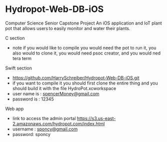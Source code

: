 # Hydropot-Web-DB-iOS
Computer Science Senior Capstone Project
An iOS application and IoT plant pot that allows users to easily monitor and water their plants.

C section

- note if you would like to compile you would need the pot to run it, you also would to clone it, you would need psoc creator, and you would ned tera term

Swift section

- https://github.com/HarrySchreiber/Hydropot-Web-DB-iOS.git
- if you want to compile it you should first clone the entire thing and you should build it with the file HydroPot.xcworkspace
- user name is : spencerMoney@gmail.com
- password is : 12345


Web app

- link to access the admin portal https://s3.us-east-2.amazonaws.com/hydropot.com/index.html
- username : sponcy@gmail.com
- password: sponcy
